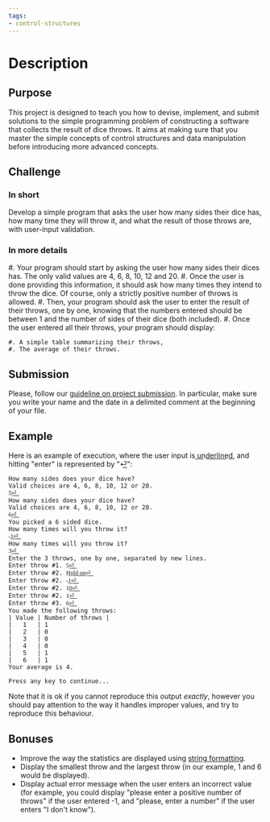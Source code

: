```yaml
---
tags:
- control-structures
---
```


# Description

## Purpose

This project is designed to teach you how to devise, implement, and submit solutions to the simple programming problem of constructing a software that collects the result of dice throws.
It aims at making sure that you master the simple concepts of control structures and data manipulation before introducing more advanced concepts.

## Challenge

### In short

Develop a simple program that asks the user how many sides their dice has, how many time they will throw it, and what the result of those throws are, with user-input validation.

### In more details

#. Your program should start by asking the user how many sides their dices has. The only valid values are 4, 6, 8, 10, 12 and 20.
#. Once the user is done providing this information, it should ask how many times they intend to throw the dice. Of course, only a strictly positive number of throws is allowed.
#. Then, your program should ask the user to enter the result of their throws, one by one, knowing that the numbers entered should be between 1 and the number of sides of their dice (both included).
#. Once the user entered all their throws, your program should display:

    #. A simple table summarizing their throws,
    #. The average of their throws.

## Submission

Please, follow our [guideline on project submission](https://princomp.github.io/projects/submission).
In particular, make sure you write your name and the date in a delimited comment at the beginning of your file.

## Example

Here is an example of execution, where the user input is u͟n͟d͟e͟r͟l͟i͟n͟e͟d͟, and hitting "enter" is represented by "⏎͟":

```text
How many sides does your dice have?
Valid choices are 4, 6, 8, 10, 12 or 20.
5͟⏎͟
How many sides does your dice have?
Valid choices are 4, 6, 8, 10, 12 or 20.
6͟⏎͟
You picked a 6 sided dice.
How many times will you throw it?
-͟1͟⏎͟
How many times will you throw it?
3͟⏎͟
Enter the 3 throws, one by one, separated by new lines.
Enter throw #1. 5͟⏎͟
Enter throw #2. H͟o͟l͟d͟ ͟o͟n͟⏎͟
Enter throw #2. -͟1͟⏎͟
Enter throw #2. 1͟0͟⏎͟
Enter throw #2. 1͟⏎͟
Enter throw #3. 6͟⏎͟
You made the following throws:
| Value | Number of throws | 
|   1   | 1
|   2   | 0
|   3   | 0
|   4   | 0
|   5   | 1
|   6   | 1
Your average is 4.

Press any key to continue...
```

Note that it is ok if you cannot reproduce this output *exactly*, however you should pay attention to the way it handles improper values, and try to reproduce this behaviour.

## Bonuses

- Improve the way the statistics are displayed using [string formatting](./labs/OverflowAndUnderflow#optional-string-formatting).
- Display the smallest throw and the largest throw (in our example, 1 and 6 would be displayed).
- Display actual error message when the user enters an incorrect value (for example, you could display "please enter a positive number of throws" if the user entered -1, and "please, enter a number" if the user enters "I don't know").
